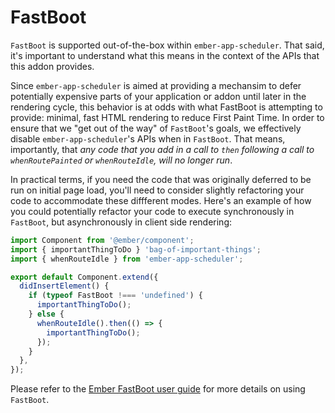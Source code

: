 # FastBoot

`FastBoot` is supported out-of-the-box within `ember-app-scheduler`. That said, it's important to understand what this means in the context of the APIs that this addon provides.

Since `ember-app-scheduler` is aimed at providing a mechansim to defer potentially expensive parts of your application or addon until later in the rendering cycle, this behavior is at odds with what FastBoot is attempting to provide: minimal, fast HTML rendering to reduce First Paint Time. In order to ensure that we "get out of the way" of `FastBoot`'s goals, we effectively disable `ember-app-scheduler`'s APIs when in `FastBoot`. That means, importantly, that _*any code that you add in a call to `then` following a call to `whenRoutePainted` or `whenRouteIdle`, will no longer run*_.

In practical terms, if you need the code that was originally deferred to be run on initial page load, you'll need to consider slightly refactoring your code to accommodate these diffferent modes. Here's an example of how you could potentially refactor your code to execute synchronously in `FastBoot`, but asynchronously in client side rendering:

```js
import Component from '@ember/component';
import { importantThingToDo } 'bag-of-important-things';
import { whenRouteIdle } from 'ember-app-scheduler';

export default Component.extend({
  didInsertElement() {
    if (typeof FastBoot !=== 'undefined') {
      importantThingToDo();
    } else {
      whenRouteIdle().then(() => {
        importantThingToDo();
      });
    }
  },
});
```

Please refer to the [Ember FastBoot user guide](https://ember-fastboot.com/docs/user-guide) for more details on using `FastBoot`.
